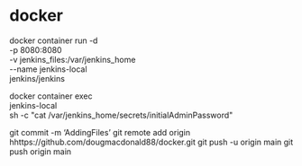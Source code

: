 # docker


docker container run -d \
    -p 8080:8080 \
    -v jenkins_files:/var/jenkins_home \
    --name jenkins-local \
    jenkins/jenkins



docker container exec \
    jenkins-local \
    sh -c "cat /var/jenkins_home/secrets/initialAdminPassword"


git commit -m ‘AddingFiles’
git remote add origin hhttps://github.com/dougmacdonald88/docker.git
git push -u origin main
git push origin main
